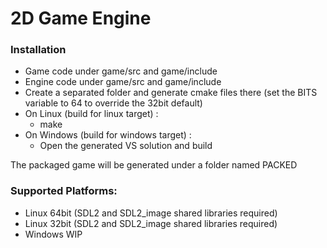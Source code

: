 # 2D Game Engine

### Installation
  - Game code under game/src and game/include
  - Engine code under game/src and game/include
  - Create a separated folder and generate cmake files there (set the BITS variable to 64 to override the 32bit default)
  - On Linux (build for linux target) :
    - make
  - On Windows (build for windows target) :
    - Open the generated VS solution and build

The packaged game will be generated under a folder named PACKED

### Supported Platforms:
  - Linux 64bit (SDL2 and SDL2_image shared libraries required)
  - Linux 32bit (SDL2 and SDL2_image shared libraries required)
  - Windows WIP
